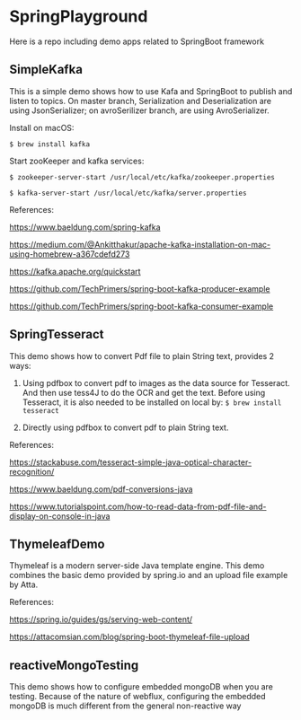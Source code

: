 # SpringPlayground

Here is a repo including demo apps related to SpringBoot framework

## SimpleKafka

This is a simple demo shows how to use Kafa and SpringBoot to publish and listen to topics. On master branch, Serialization and Deserialization are using JsonSerializer; on avroSerilizer branch, are using AvroSerializer.

Install on macOS:

`
$ brew install kafka
`

Start zooKeeper and kafka services:

`
$ zookeeper-server-start /usr/local/etc/kafka/zookeeper.properties
`

`
$ kafka-server-start /usr/local/etc/kafka/server.properties
`

References:

https://www.baeldung.com/spring-kafka

https://medium.com/@Ankitthakur/apache-kafka-installation-on-mac-using-homebrew-a367cdefd273

https://kafka.apache.org/quickstart

https://github.com/TechPrimers/spring-boot-kafka-producer-example

https://github.com/TechPrimers/spring-boot-kafka-consumer-example

## SpringTesseract

This demo shows how to convert Pdf file to plain String text, provides 2 ways:

1) Using pdfbox to convert pdf to images as the data source for Tesseract. And then use tess4J to do the OCR and get the text. Before using Tesseract, it is also needed to be installed on local by: `$ brew install tesseract`

2) Directly using pdfbox to convert pdf to plain String text.

References: 

https://stackabuse.com/tesseract-simple-java-optical-character-recognition/

https://www.baeldung.com/pdf-conversions-java

https://www.tutorialspoint.com/how-to-read-data-from-pdf-file-and-display-on-console-in-java

## ThymeleafDemo

Thymeleaf is a modern server-side Java template engine. This demo combines the basic demo provided by spring.io and an upload file example by Atta.

References: 

https://spring.io/guides/gs/serving-web-content/

https://attacomsian.com/blog/spring-boot-thymeleaf-file-upload

## reactiveMongoTesting

This demo shows how to configure embedded mongoDB when you are testing. Because of the nature of webflux, configuring the embedded mongoDB is much different from the general non-reactive way
